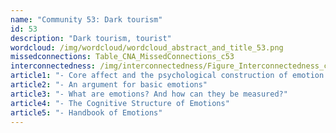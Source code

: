 ```yaml
---
name: "Community 53: Dark tourism"
id: 53
description: "Dark tourism, tourist"
wordcloud: /img/wordcloud/wordcloud_abstract_and_title_53.png
missedconnections: Table_CNA_MissedConnections_c53
interconnectedness: /img/interconnectedness/Figure_Interconnectedness_c53.png
article1: "- Core affect and the psychological construction of emotion."
article2: "- An argument for basic emotions"
article3: "- What are emotions? And how can they be measured?"
article4: "- The Cognitive Structure of Emotions"
article5: "- Handbook of Emotions"
---
```

